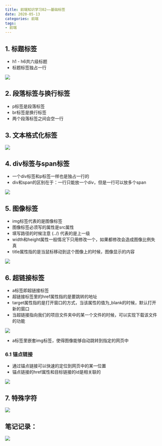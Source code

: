 ```yaml
---
title: 前端知识学习02——基础标签
date: 2020-05-13
categories: 前端
tags: 
- 前端
---
```

## 1. 标题标签
* h1 - h6共六级标题
* 标题标签独占一行

![](https://cdn.jsdelivr.net/gh/1120637483/image/20200513160947.png)

## 2. 段落标签与换行标签
* p标签是段落标签
* br标签是换行标签
* 两个段落标签之间会空一行

## 3. 文本格式化标签
![](https://cdn.jsdelivr.net/gh/1120637483/image/20200513161252.png)

## 4. div标签与span标签
* 一个div标签和p标签一样也是独占一行的
* div和span的区别在于：一行只能放一个div，但是一行可以放多个span

![](https://cdn.jsdelivr.net/gh/1120637483/image/20200513161449.png)

## 5. 图像标签
* img标签代表的是图像标签
* 图像标签必须写的属性是src属性
* 填写路径的时候注意 (../) 代表的是上一级
* width和height属性一般情况下只用修改一个，如果都修改会造成图像比例失真
* title属性指的是当鼠标移动到这个图像上的时候，图像显示的内容

![](https://cdn.jsdelivr.net/gh/1120637483/image/20200513161943.png)

## 6. 超链接标签
* a标签即超链接标签
* 超链接标签里的href属性指的是要跳转的地址
* target属性指的是打开窗口的方式，当该属性的值为_blank的时候，默认打开新的窗口
* 当超链接指向我们的项目文件夹中的某一个文件的时候，可以实现下载该文件的功能

![](https://cdn.jsdelivr.net/gh/1120637483/image/20200513162322.png)

* a标签里嵌套img标签，使得图像能够自动跳转到指定的网页中

### 6.1 锚点链接
* 通过锚点链接可以快速的定位到网页中的某一位置
* 锚点链接的href属性和目标链接的id是相关联的

![](https://cdn.jsdelivr.net/gh/1120637483/image/20200513162551.png)

## 7. 特殊字符
![](https://cdn.jsdelivr.net/gh/1120637483/image/20200513162633.png)

## 笔记记录：
![](https://cdn.jsdelivr.net/gh/1120637483/image/20200513162831.png)

